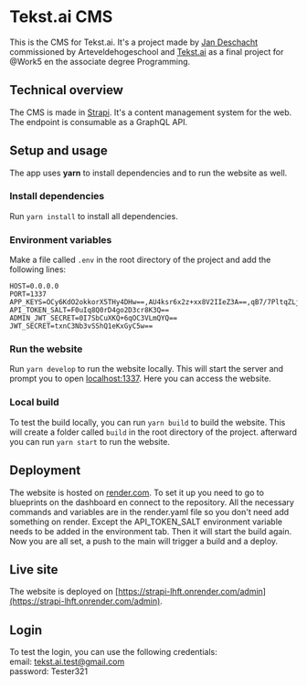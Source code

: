 # Tekst.ai CMS

This is the CMS for Tekst.ai. It's a project made by [Jan Deschacht](https://github.com/pgm-jandeschacht) commissioned by Arteveldehogeschool and [Tekst.ai](https://tekst.ai) as a final project for @Work5 en the associate degree Programming.

## Technical overview

The CMS is made in [Strapi](https://strapi.io/). It's a content management system for the web. The endpoint is consumable as a GraphQL API.

## Setup and usage

The app uses **yarn** to install dependencies and to run the website as well.

### Install dependencies

Run ```yarn install``` to install all dependencies.

### Environment variables

Make a file called `.env` in the root directory of the project and add the following lines:

```
HOST=0.0.0.0
PORT=1337
APP_KEYS=OCy6KdO2okkorX5THy4DHw==,AU4ksr6x2z+xx8V2IIeZ3A==,qB7/7PltqZLj4x1bZ2cRVg==,v3V7QTc4iQYT6oGLEhgpuA==
API_TOKEN_SALT=F0uIq8Q0rD4go2D3cr8K3Q==
ADMIN_JWT_SECRET=0I7SbCuXKQ+6qOC3VLmQYQ==
JWT_SECRET=txnC3Nb3vSShQ1eKxGyC5w==
```

### Run the website

Run ```yarn develop``` to run the website locally. This will start the server and prompt you to open [localhost:1337](https://localhost:1337). Here you can access the website.

### Local build

To test the build locally, you can run ```yarn build``` to build the website. This will create a folder called `build` in the root directory of the project. afterward you can run ```yarn start``` to run the website.

## Deployment

The website is hosted on [render.com](https://render.com). To set it up you need to go to blueprints on the dashboard en connect to the repository. All the necessary commands and variables are in the render.yaml file so you don't need add something on render. Except the API_TOKEN_SALT environment variable needs to be added in the environment tab. Then it will start the build again. Now you are all set, a push to the main will trigger a build and a deploy.

## Live site

The website is deployed on [https://strapi-lhft.onrender.com/admin](https://strapi-lhft.onrender.com/admin).

## Login

To test the login, you can use the following credentials:  
email: tekst.ai.test@gmail.com  
password: Tester321
